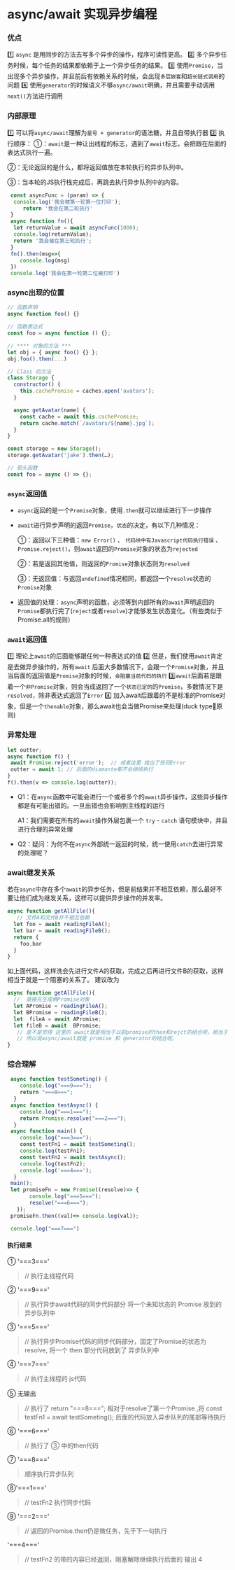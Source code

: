 # async/await 实现异步编程

### 优点
1️⃣ `async` 是用同步的方法去写多个异步的操作，程序可读性更高。
2️⃣ 多个异步任务时候，每个任务的结果都依赖于上一个异步任务的结果。
3️⃣ 使用`Promise`，当出现多个异步操作，并且前后有依赖关系的时候，会出现`多层嵌套`和`超长链式调用`的问题
4️⃣ 使用`generator`的时候语义不够`async/await`明确，并且需要手动调用 `next()`方法进行调用

### 内部原理
1️⃣ 可以将`async/await`理解为`星号 + generator`的语法糖，并且自带执行器
2️⃣ 执行顺序：
   ①：`await`是一种让出线程的标志，遇到了`await`标志，会把跟在后面的表达式执行一遍。
   
   ②：无论返回的是什么，都将返回值放在本轮执行的异步队列中。
   
   ③：当本轮的JS执行栈完成后，再跳去执行异步队列中的内容。
   
  ```js
   const asyncFunc = (param) => { 
	console.log('我会被第一轮第一位打印');
       return '我会在第二轮执行'
   }
   async function fn(){
    let returnValue = await asyncFunc(1000);
    console.log(returnValue);
    return '我会被在第三轮执行';
   }
   fn().then(msg=>{
      console.log(msg)
   })
   console.log('我会在第一轮第二位被打印')
  ```

### async出现的位置
```js
// 函数声明
async function foo() {}

// 函数表达式
const foo = async function () {};

// **** 对象的方法 ***
let obj = { async foo() {} };
obj.foo().then(...)

// Class 的方法
class Storage {
  constructor() {
    this.cachePromise = caches.open('avatars');
  }

  async getAvatar(name) {
    const cache = await this.cachePromise;
    return cache.match(`/avatars/${name}.jpg`);
  }
}

const storage = new Storage();
storage.getAvatar('jake').then(…);

// 箭头函数
const foo = async () => {};

```
### `async`返回值
* `async`返回的是一个`Promise`对象，使用`.then`就可以继续进行下一步操作
* `await`进行异步声明的返回`Promise`，`状态`的决定，有以下几种情况：   

   ①：返回以下三种值：`new Error()` 、 `代码块中有Javascript代码执行错误` 、 `Promise.reject()`，则`await`返回的`Promise`对象的状态为`rejected`
   
   ②：若是返回其他值，则返回的`Promise`对象状态则为`resolved`
   
   ③：无返回值：与返回`undefined`情况相同，都返回一个`resolve`状态的`Promise`对象
   
* 返回值的处理：`async`声明的函数，必须等到内部所有的`await`声明返回的`Promise`都执行完了(`reject`或者`resolve`)才能够发生状态变化。（有些类似于Promise.all的规则）

### `await`返回值
1️⃣ 理论上`await`的后面能够跟任何一种表达式的值
2️⃣  但是，我们使用`await`肯定是去做异步操作的，所有`await` 后面大多数情况下，会跟一个`Promise`对象，并且当后面的返回值是`Promise`对象的时候，`会阻塞当前代码的执行`
3️⃣`await`后面若是跟着一个`非Promise`对象，则会当成返回了一个`状态已定的`的`Promise`，多数情况下是`resolved`，除非表达式返回了`Error`
4️⃣ 加入await后跟着的不是标准的Promise对象，但是一个`thenable`对象，那么await也会当做Promise来处理(duck type🦆原则)

### 异常处理
   ```js
   let outter;
   async function f() {
    await Promise.reject('error');  // 或者这里 抛出了任何Error
    outter = await 1; // 后面的diamante都不会继续执行
   }
   f().then(v => console.log(outter));
   ```
* Q1：在`async`函数中可能会进行一个或者多个的`await`异步操作，这些异步操作都是有可能出错的。一旦出错也会影响到主线程的运行   

   A1：我们需要在所有的`await`操作外层包裹一个 `try` - `catch` 语句模块中，并且进行合理的异常处理

* Q2：疑问：为何不在`async`外部统一返回的时候，统一使用`catch`去进行异常的处理呢？

### await继发关系
若在`async`中存在多个`await`的异步任务，但是前结果并不相互依赖，那么最好不要让他们成为继发关系，这样可以提供异步操作的并发率。

```js
async function getAllFile(){
   // 文件A和文件B并不相互依赖
  let foo = await readingFileA();
  let bar = await readingFileB();
  return {
    foo,bar
  }
}
```
如上面代码，这样洗会先进行文件A的获取，完成之后再进行文件B的获取，这样相当于就是一个阻塞的关系了。
建议改为
```js
async function getAllFile(){
  //  直接先生成俩Promise对象
  let APromise = readingFileA();
  let BPromise = readingFileB();
  let  fileA = await APromise;
  let fileB = await  BPromise;
   // 是不是觉得 这里的 await就是相当于以前promise的then和rejct的结合呢，相当于取出value
   // 所以说async/await就是 promise 和 generator的结合呢。
}
```




### 综合理解

  ```js
   async function testSometing() {
      console.log("===9===");
      return "===8===";
    }
   async function testAsync() {
      console.log("===1===");
      return Promise.resolve("===2===");
    }
   async function main() {
      console.log("===3===");
      const testFn1 = await testSometing();
      console.log(testFn1);
      const testFn2 = await testAsync();
      console.log(testFn2);
      console.log('===4===');
    }
   main();
   let promiseFn = new Promise((resolve)=> { 
         console.log("===5===");
         resolve("===6===");
     });
   promiseFn.then((val)=> console.log(val));

   console.log("===7===")
   ```

#### 执行结果

① '===3==='    
> // 执行主线程代码  

② '===9==='   
> // 执行异步await代码的同步代码部分     将一个未知状态的 Promise 放到的异步队列中

③ '===5==='   
> // 执行异步Promise代码的同步代码部分，固定了Promise的状态为resolve,   将一个 then 部分代码放到了 异步队列中

④ '===7==='  
> // 执行主线程的 js代码

⑤ 无输出           
> // 执行了 return "===8===";  相对于resolve了第一个Promise ,将  const testFn1 = await testSometing(); 后面的代码放入异步队列的尾部等待执行

⑥ '===6==='  
> //   执行了  ③ 中的then代码

⑦ '===8===' 
> 顺序执行异步队列

⑧'===1==='  
> // testFn2 执行同步代码 

⑨ '===2==='  
> // 返回的Promise.then仍是微任务，先于下一句执行

'===4==='   
> // testFn2 的带的内容已经返回，阻塞解除继续执行后面的 输出 4

